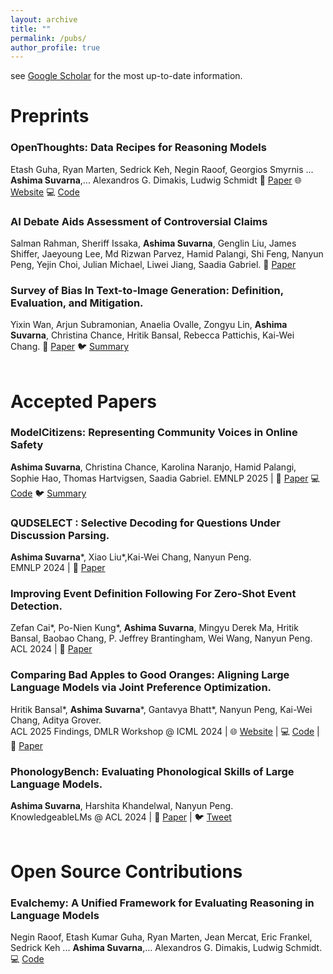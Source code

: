```yaml
---
layout: archive
title: ""
permalink: /pubs/
author_profile: true
---
```

see [Google Scholar](https://scholar.google.com/citations?user=Rug0TJEAAAAJ&hl=en) for the most up-to-date information.

Preprints
===

  <div class="preprints">
  <h3>OpenThoughts: Data Recipes for Reasoning Models</h3>
  Etash Guha, Ryan Marten, Sedrick Keh, Negin Raoof, Georgios Smyrnis ... <b>Ashima Suvarna</b>,... Alexandros G. Dimakis, Ludwig Schmidt
  📜 <a href="https://arxiv.org/abs/2506.04178" color="CornflowerBlue">Paper</a>
  🌐 <a href="https://www.open-thoughts.ai/blog/ot3" color="CornflowerBlue"> Website</a> 
  💻 <a href="https://github.com/open-thoughts/open-thoughts" color="CornflowerBlue">Code</a>
  </div>

  <div class="preprints">
  <h3>AI Debate Aids Assessment of Controversial Claims</h3>
  Salman Rahman, Sheriff Issaka, <b>Ashima Suvarna</b>, Genglin Liu, James Shiffer, Jaeyoung Lee, Md Rizwan Parvez, Hamid Palangi, Shi Feng, Nanyun Peng, Yejin Choi, Julian Michael, Liwei Jiang, Saadia Gabriel.
  📜 <a href="https://arxiv.org/abs/2506.02175" color="CornflowerBlue">Paper</a>
<!--   🐦 <a href="https://twitter.com/yixin_wan_/status/1775580933208580139" color="CornflowerBlue">Tweet</a> -->
  </div>

<div class="preprints">
  <h3>Survey of Bias In Text-to-Image Generation: Definition, Evaluation, and Mitigation.</h3>
  Yixin Wan, Arjun Subramonian, Anaelia Ovalle, Zongyu Lin, <b>Ashima Suvarna</b>, Christina Chance, Hritik Bansal, Rebecca Pattichis, Kai-Wei Chang.
  📜 <a href="https://arxiv.org/abs/2404.01030" color="CornflowerBlue">Paper</a>
  🐦 <a href="https://twitter.com/yixin_wan_/status/1775580933208580139" color="CornflowerBlue">Summary</a>
  </div><br>


Accepted Papers
===

<div class="preprints">
  <h3>ModelCitizens: Representing Community Voices in Online Safety</h3>
  <b>Ashima Suvarna</b>, Christina Chance, Karolina Naranjo, Hamid Palangi, Sophie Hao, Thomas Hartvigsen, Saadia Gabriel.
  EMNLP 2025 | 
  📜 <a href="https://arxiv.org/abs/2507.05455" color="CornflowerBlue">Paper</a>
  💻 <a href="https://github.com/asuvarna31/modelcitizens" color="CornflowerBlue">Code</a>
  🐦 <a href="https://x.com/suvarna_ashima/status/1959058440502092216" color="CornflowerBlue">Summary</a>
  </div>
  
<div class="preprints">
  <h3>QUDSELECT : Selective Decoding for Questions Under Discussion Parsing.</h3>
  <b>Ashima Suvarna</b>*, Xiao Liu*,Kai-Wei Chang, Nanyun Peng.<br />
  EMNLP 2024 |
  📜 <a href="https://arxiv.org/abs/2408.01046" color="CornflowerBlue">Paper</a>
</div>
  
<div class="preprints">
  <h3>Improving Event Definition Following For Zero-Shot Event Detection.</h3>
  Zefan Cai*, Po-Nien Kung*, <b>Ashima Suvarna</b>, Mingyu Derek Ma, Hritik Bansal, Baobao Chang, P. Jeffrey Brantingham, Wei Wang, Nanyun Peng.<br />
   ACL 2024 |
   📜 <a href="https://arxiv.org/pdf/2403.02586" color="CornflowerBlue">Paper</a>
  
</div> 

<div class="preprints">
  <h3>Comparing Bad Apples to Good Oranges: Aligning Large Language Models via Joint Preference Optimization.</h3>
  Hritik Bansal*, <b>Ashima Suvarna</b>*, Gantavya Bhatt*, Nanyun Peng, Kai-Wei Chang, Aditya Grover.<br />
ACL 2025 Findings, DMLR Workshop @ ICML 2024 |
  🌐 <a href="https://dove-alignment.github.io/" color="CornflowerBlue"> Website</a> |
  💻 <a href="https://github.com/Hritikbansal/dove" color="CornflowerBlue">Code</a> |
  📜 <a href="https://arxiv.org/abs/2404.00530" color="CornflowerBlue">Paper</a>
  
</div>  

<div class="preprints">
  <h3>PhonologyBench: Evaluating Phonological Skills of Large Language Models.</h3>
  <b>Ashima Suvarna</b>, Harshita Khandelwal, Nanyun Peng.<br /> 
  KnowledgeableLMs @ ACL 2024 | 📜 <a href="https://arxiv.org/abs/2404.02456" color="CornflowerBlue">Paper</a> | 🐦 <a href="https://x.com/suvarna_ashima/status/1777841777464295779" color="CornflowerBlue">Tweet</a>

</div> <br>

Open Source Contributions
===
<div class="preprints">
  <h3>Evalchemy: A Unified Framework for Evaluating Reasoning in Language Models</h3>
  Negin Raoof, Etash Kumar Guha, Ryan Marten, Jean Mercat, Eric Frankel, Sedrick Keh ... <b>Ashima Suvarna</b>,... Alexandros G. Dimakis, Ludwig Schmidt.<br />
   💻 <a href="https://github.com/mlfoundations/evalchemy" color="CornflowerBlue">Code</a>
  
</div> 

